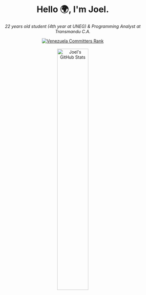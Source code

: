 <div align="center">
  <h1><strong>Hello 🌍, I'm Joel.</strong></h1>
  <p><em>22 years old student (4th year at UNEG) & Programming Analyst at Transmandu C.A.</em></p>
  <a href="https://user-badge.committers.top/venezuela/joelabreurojas" target="_blank"><img alt="Venezuela Committers Rank" src="https://user-badge.committers.top/venezuela/joelabreurojas.svg"></a>
</div>

<br>

<div align="center">
    <a href="#"><img width="45%" alt="Joel's GitHub Stats" src="https://github-readme-stats.vercel.app/api?username=joelabreurojas&show_icons=true&rank_icon=percentile&theme=nord"></a>
</div>

<!--
**j4breu/j4breu** is a ✨ _special_ ✨ repository because its `README.md` (this file) appears on your GitHub profile.

Here are some ideas to get you started:

- 🔭 I’m currently working on ...
- 🌱 I’m currently learning ...
- 👯 I’m looking to collaborate on ...
- 🤔 I’m looking for help with ...
- 💬 Ask me about ...
- 📫 How to reach me: ...
- 😄 Pronouns: ...
- ⚡ Fun fact: ...
-->
